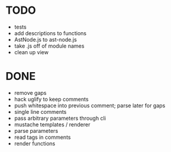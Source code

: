 # TODO

- tests
- add descriptions to functions
- AstNode.js to ast-node.js
- take .js off of module names
- clean up view

# DONE

- remove gaps
- hack uglify to keep comments
- push whitespace into previous comment; parse later for gaps
- single line comments
- pass arbitrary parameters through cli
- mustache templates / renderer
- parse parameters
- read tags in comments
- render functions